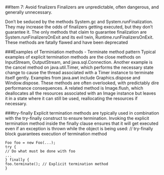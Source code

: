 ##Item 7: Avoid finalizers
Finalizers are unpredictable, often dangerous, and generally unnecessary.

Don’t be seduced by the methods System.gc and System.runFinalization.
They may increase the odds of finalizers getting executed, but they don’t guarantee
it. The only methods that claim to guarantee finalization are System.runFinalizersOnExit
and its evil twin, Runtime.runFinalizersOnExit. These
methods are fatally flawed and have been deprecated

###Examples of Terminiation methods - Terminate method pattern
Typical examples of explicit termination methods are the close methods on
InputStream, OutputStream, and java.sql.Connection. Another example is
the cancel method on java.util.Timer, which performs the necessary state
change to cause the thread associated with a Timer instance to terminate itself
gently. Examples from java.awt include Graphics.dispose and Window.dispose.
These methods are often overlooked, with predictably dire performance
consequences. A related method is Image.flush, which deallocates all the
resources associated with an Image instance but leaves it in a state where it can
still be used, reallocating the resources if necessary.

###try-finally
Explicit termination methods are typically used in combination with the
try-finally construct to ensure termination. Invoking the explicit termination
method inside the finally clause ensures that it will get executed even if an
exception is thrown while the object is being used:
// try-finally block guarantees execution of termination method
```
Foo foo = new Foo(...);
try {
// Do what must be done with foo
...
} finally {
foo.terminate(); // Explicit termination method
}
```


